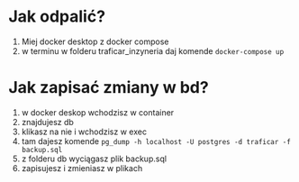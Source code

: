 # Jak odpalić?
1. Miej docker desktop z docker compose
2. w terminu w folderu traficar_inzyneria daj komende `docker-compose up`

# Jak zapisać zmiany w bd?
1. w docker deskop wchodzisz w container
2. znajdujesz db
3. klikasz na nie i wchodzisz w exec
4. tam dajesz komende `pg_dump -h localhost -U postgres -d traficar -f backup.sql`
5. z folderu db wyciągasz plik backup.sql
6. zapisujesz i zmieniasz w plikach